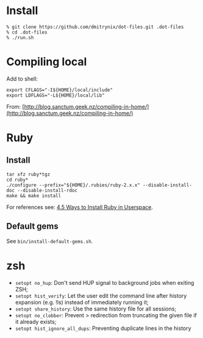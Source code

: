 # Install

    % git clone https://github.com/dmitrynix/dot-files.git .dot-files
    % cd .dot-files
    % ./run.sh

# Compiling local

Add to shell:

    export CFLAGS="-I${HOME}/local/include"
    export LDFLAGS="-L${HOME}/local/lib"

From: [http://blog.sanctum.geek.nz/compiling-in-home/](http://blog.sanctum.geek.nz/compiling-in-home/)

# Ruby

## Install

    tar xfz ruby*tgz
    cd ruby*
    ./configure --prefix="${HOME}/.rubies/ruby-2.x.x" --disable-install-doc --disable-install-rdoc
    make && make install

For references see: [4.5 Ways to Install Ruby in Userspace](https://blog.codeminer42.com/4-5-ways-to-install-ruby-in-userspace-d26b0ba43610).

## Default gems

See `bin/install-default-gems.sh`.

# zsh

* `setopt no_hup`: Don't send HUP signal to background jobs when exiting ZSH;
* `setopt hist_verify`: Let the user edit the command line after history
expansion (e.g. !ls) instead of immediately running it;
* `setopt share_history`: Use the same history file for all sessions;
* `setopt no_clobber`: Prevent > redirection from truncating the given file if
it already exists;
* `setopt hist_ignore_all_dups`: Preventing duplicate lines in the history
